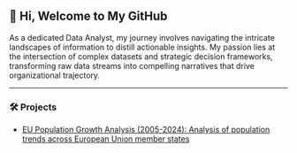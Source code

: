 ## 👋 Hi, Welcome to My GitHub

As a dedicated Data Analyst, my journey involves navigating the intricate landscapes of information to distill actionable insights. My passion lies at the intersection of complex datasets and strategic decision frameworks, transforming raw data streams into compelling narratives that drive organizational trajectory.

---

### 🛠 Projects



*   [EU Population Growth Analysis (2005-2024): Analysis of population trends across European Union member states](https://github.com/fvrlak/eu-population)



